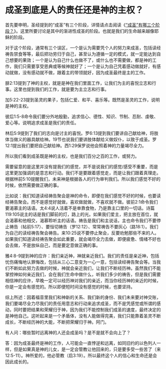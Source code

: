 # 成圣到底是人的责任还是神的主权？



<p>首先要申明，圣经提到的“成圣”有三个阶段，详情请点击阅读《<a href="/node/27609">“成圣”有哪三个阶段？</a>》。这里所要讨论是其中的渐进性成圣的阶段。也就是我们的生命越来越像耶稣的阶段。</p>

<p>对于这个阶段，通常有三个误区，一个是认为需要凭个人的努力来成圣，包括读经祷告禁食等等，最后把功劳归于自己，甚至认为遵循一定的模式，就一定能达到自己想要的果效；一个是认为自己什么也做不了，或什么也不需要做，都是神的工作，我们只需要享受恩典或等候神就好了；一个是认为自己凭着感动做就好，有感动就做，没有感动就不做，跟着主的带领就好，因为成圣最终是主的工作。</p>

<p>腓2:13提到了神的主权，就是是神在我们里面工作，让我们为主的喜悦立志和行事。这里也提到我们的工作，就是要为主立志和行事。</p>

<p>加5:22-23提到圣灵的果子，包括仁爱、和平、喜乐等。既然是圣灵的工作，说明是神的主权。</p>

<p>彼后1:5-8命令我们要分外地殷勤，追求信心、德性、知识、节制、忍耐、虔敬、爱心等。说明追求成圣是我们的责任。</p>

<p>林后5:9提到了我们的志向是讨主的喜悦。罗6:13提到我们要讲自己献给神，将肢体当做义的器具献给神。19节也说我们要讲肢体献给义做奴仆，以致于成圣。罗12:1提出我们要把自己献给神。西1:29保罗说他会照着神的力量竭尽全力。</p>

<p>所以我们看到成圣既是神的主权，也是我们百分之百的工作，或努力。</p>

<p>需要留意的是这里并没有提我们的感觉，并不是说我们的感觉/感受不重要，而是这里更加强调的是意志和行动。我们不是要跟着感觉走，而是让我们跟着真理走。根据林前5:10提醒我们，未来神是根据各人的行为审判我们。所以我们感觉不好的时候，依然需要做正确的事。</p>

<p>比如说：我们知道读经祷告聚会是神的命令，即便在我们感觉不好的时候，也要读经祷告聚会。而不是感觉好就做，喜欢做就做，不喜欢就不做。彼前2:1命令我们要渴慕主的话语。太4:4说人活着不是单靠食物，乃是靠主口里的一切话。诗篇119:105说主的话是我们脚前的灯，路上的光。如果我们爱主，把主放在首位，就会渴慕和他相交，渴慕聆听主的话语。祷告是我们和主说话，主也命令我们不要停止祷告（帖前5:17）、要恒切祷告（罗12:12）、常常祷告不要灰心（路18:1）。我们为自己的读经祷告聚会祷告。来10:25说不要停止聚会，反要劝勉那些不来的人。如果我们知道读经祷告聚会如此重要，就会竭尽全力去做，即便疲惫、情绪不好也会去做，不是放纵自己，而是要定意做正确的事。</p>

<p>雅4:8-9提到神的应许：我们亲近神，神就亲近我们。我们的责任是亲近神，包括忧伤痛悔地认罪悔改，包括从三心二意变为一心一意，包括读经祷告聚会等。当我们不断如此努力去做的时候，神就会亲近我们，让我们不断经历神。虽然我们不能掌控神如何亲近我们，会在我们生命中做什么，听我们多少的祷告，但是我们需要相信神的应许，早晚一定可以经历神对我们的亲近，而当你经历神的亲近的时候，你是一定会有感觉的。所以即便短时间没有感觉的时候，也要坚持。</p>

<p>综上所述：因着福音里我们和神新的关系、我们新的身份、我们未来要对神交账，我们要竭尽全力尽我们的责任用意志和行动来追求成圣，而不是凭感觉或所谓的感动，同时要把结果和荣耀归于神，因为我们不能控制我们成圣的速度，最终决定的是神他自己。这听起来是一个矛盾体，没有人能做得完美，我们只能靠着圣灵不断成长，不断经历神的大能，不断把荣耀归于神。阿门。</p>

<p>有人问：哪些暂时远离神的人还会成圣吗？是不是就不会向上了？</p>

<p>答：因为成圣最终是神的工作，人可能会一直悖逆和远离，如同旧约的以色列人一样，但是如果真是神的儿女，是一定会管教让他回来的，只是要多受一些苦了（来12:5-11）。神所爱的，他必管教（启3:19）。所以最终这个人的信心和生命还是会因此成长的。</p>